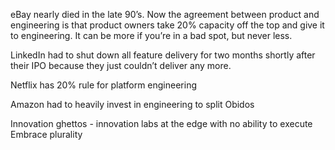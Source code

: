 eBay nearly died in the late 90’s. Now the agreement between product and engineering is that product owners take 20% capacity off the top and give it to engineering. It can be more if you’re in a bad spot, but never less.

LinkedIn had to shut down all feature delivery for two months shortly after their IPO because they just couldn’t deliver any more.

Netflix has 20% rule for platform engineering

Amazon had to heavily invest in engineering to split Obidos

Innovation ghettos - innovation labs at the edge with no ability to execute
Embrace plurality
